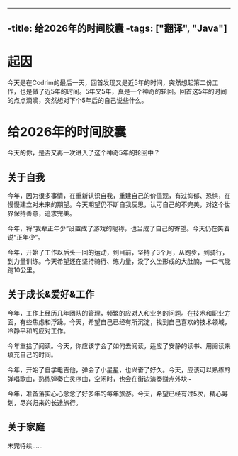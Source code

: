 ----
-title: 给2026年的时间胶囊
-tags: ["翻译", "Java"]
----

# 起因

今天是在Codrim的最后一天，回首发现又是近5年的时间，突然想起第二份工作，也是做了近5年的时间。5年又5年，真是一个神奇的轮回。回首这5年的时间的点点滴滴，突然想对下个5年后的自己说些什么。

# 给2026年的时间胶囊

今天的你，是否又再一次进入了这个神奇5年的轮回中？

## 关于自我

今年，因为很多事情，在重新认识自我，重建自己的价值观，有过抑郁、恐惧，在慢慢建立对未来的期望。今天期望仍不断自我反思，认可自己的不完美，对这个世界保持善意，追求完美。

今年，将“我辈正年少”设置成了游戏的昵称，也当成了自己的寄望。今天仍在笑着说“正年少”。

今年，开始了工作以后头一回的运动，到目前，坚持了3个月，从跑步，到骑行，到力量训练。今天希望还在坚持骑行、练力量，没了久坐形成的大肚腩，一口气能跑10公里。

## 关于成长&爱好&工作

今年，工作上经历几年团队的管理，频繁的应对人和业务的问题。在技术和职业方面，有些焦虑和浮躁。今天，希望自己已经有所沉淀，找到自己喜欢的技术领域，冷静平和的应对工作。

今年重拾了阅读。今天，你应该学会了如何去阅读，适应了安静的读书、用阅读来填充自己的时间。

今年，开始了自学电吉他，弹会了小星星，也兴奋了好久。今天，应该可以熟练的弹唱歌曲，熟练弹奏亡灵序曲，空闲时，也会在街边演奏赚点外块~

今年，准备落实心心念念了好多年的每年旅游。今天，希望已经有过5次，精心筹划，尽兴归来的长途旅行。

## 关于家庭

未完待续……